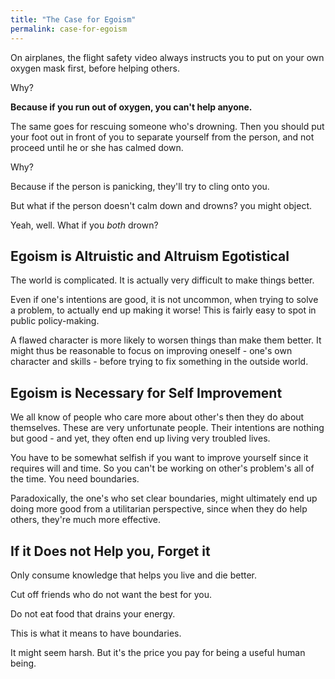 ```yaml
---
title: "The Case for Egoism"
permalink: case-for-egoism
---
```

On airplanes, the flight safety video always instructs you to put on your own oxygen mask first, before helping others.

Why?

**Because if you run out of oxygen, you can't help anyone.**

The same goes for rescuing someone who's drowning. Then you should put your foot out in front of you to separate yourself from the person, and not proceed until he or she has calmed down.

Why?

Because if the person is panicking, they'll try to cling onto you.

But what if the person doesn't calm down and drowns? you might object.

Yeah, well. What if you _both_ drown?

## Egoism is Altruistic and Altruism Egotistical
The world is complicated. It is actually very difficult to make things better.

Even if one's intentions are good, it is not uncommon, when trying to solve a problem, to actually end up making it worse! This is fairly easy to spot in public policy-making.

A flawed character is more likely to worsen things than make them better. It might thus be reasonable to focus on improving oneself - one's own character and skills - before trying to fix something in the outside world.

## Egoism is Necessary for Self Improvement
We all know of people who care more about other's then they do about themselves. These are very unfortunate people. Their intentions are nothing but good - and yet, they often end up living very troubled lives.

You have to be somewhat selfish if you want to improve yourself since it requires will and time. So you can't be working on other's problem's all of the time. You need boundaries.

Paradoxically, the one's who set clear boundaries, might ultimately end up doing more good from a utilitarian perspective, since when they do help others, they're much more effective.

## If it Does not Help you, Forget it
Only consume knowledge that helps you live and die better.

Cut off friends who do not want the best for you.

Do not eat food that drains your energy.

This is what it means to have boundaries.

It might seem harsh. But it's the price you pay for being a useful human being.